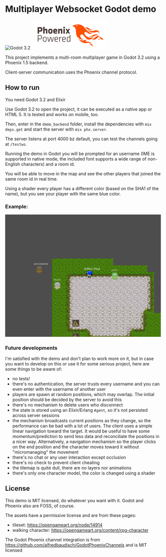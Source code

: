 # Multiplayer Websocket Godot demo

![Godot 3.2](https://img.shields.io/badge/godot-v3.2-%23478cbf)
![Phoenix](https://github.com/phoenixframework/media/blob/master/badges/poweredby-phoenix-badge1-02.png)

This project implements a multi-room multiplayer game in Godot 3.2 using a Phoenix 1.5 backend.

Client-server communication uses the Phoenix channel protocol.

## How to run

You need Godot 3.2 and Elixir

Use Godot 3.2 to open the project, it can be executed as a native app or HTML 5. It is tested and works on mobile, too.

Then, enter in the `demo_backend` folder, install the dependencies with `mix deps.get` and start the server with `mix phx.server`.

The server listens at port 4000 bz default, you can test the channels going at `/testws`.

Running the demo in Godot you will be prompted for an username (IME is supported in native mode, the included font supports a wide range of non-English characters) and a room id.

You will be able to move in the map and see the other players that joined the same room id in real time.

Using a shader every player has a different color (based on the SHA1 of the name), but you see your player with the same blue color.

### Example:

![alt text](screenshot1.png)

### Future developments

I'm satisfied with the demo and don't plan to work more on it, but in case you want to develop on this or use it for some serious project, here are some things to be aware of:

* no tests!
* there's no authentication, the server trusts every username and you can even enter with the username of another user
* players are spawn at random positions, which may overlap. The initial position should be decided by the server to avoid this
* there's no mechanism to delete users who disconnect
* the state is stored using an Elixir/Erlang `Agent`, so it's not persisted across server sessions
* the mechanism broadcasts current positions as they change, so the performance can be bad with a lot of users. The client uses a simple linear navigation toward the target. It would be useful to have some momentum/prediction to send less data and reconciliate the positions in a nicer way. Alternatively, a navigation mechanism so the player clicks on the end position and the character moves toward it without "micromanaging" the movement
* there's no chat or any user interaction except occlusion
* there's no check to prevent client cheating
* the tilemap is quite dull, there are no layers nor animations
* there's only one character model, the color is changed using a shader

## License

This demo is MIT licensed, do whatever you want with it. Godot and Phoenix also are FOSS, of course.

The assets have a permissive license and are from these pages:

* tileset: https://opengameart.org/node/14914
* walking character: https://opengameart.org/content/rpg-character

The Godot Phoenix channel integration is from https://github.com/alfredbaudisch/GodotPhoenixChannels and is MIT licensed
